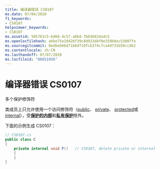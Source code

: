 ```yaml
---
title: 编译器错误 CS0107
ms.date: 07/04/2020
f1_keywords:
- CS0107
helpviewer_keywords:
- CS0107
ms.assetid: 505763c5-6d68-4c57-a8bd-7b03682da4c5
ms.openlocfilehash: abbe75e10426f39c8d923dbf0e359b0ac53007fe
ms.sourcegitcommit: 0edbeb66d71b8df10fcb374cfca4d731b58ccdb2
ms.contentlocale: zh-CN
ms.lasthandoff: 07/07/2020
ms.locfileid: "86051956"
---
```

# <a name="compiler-error-cs0107"></a>编译器错误 CS0107

多个保护修饰符

类成员上只允许使用一个访问修饰符（[public](../language-reference/keywords/public.md)、 [private](../language-reference/keywords/private.md)、 [protected](../language-reference/keywords/protected.md)或[internal](../language-reference/keywords/internal.md)），受[**保护的内部**](../language-reference/keywords/protected-internal.md)和[**私有保护**](../language-reference/keywords/private-protected.md)除外。

下面的示例生成 CS0107：

```csharp
// CS0107.cs
public class C
{
    private internal void F()   // CS0107, delete private or internal
    {
    }
}
```
